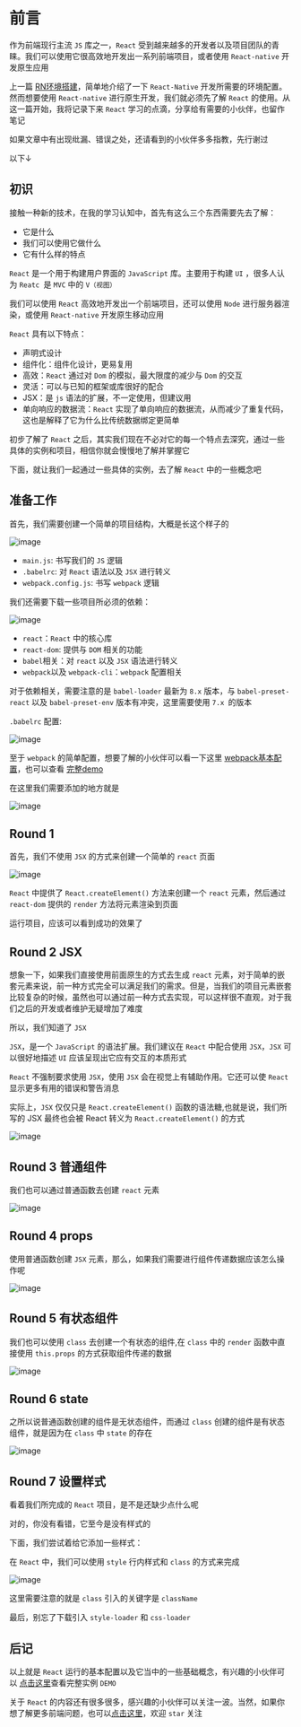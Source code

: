 # 前言

作为前端现行主流 `JS` 库之一，`React` 受到越来越多的开发者以及项目团队的青睐。我们可以使用它很高效地开发出一系列前端项目，或者使用 `React-native` 开发原生应用

上一篇 [RN环境搭建](https://github.com/ltadpoles/web-document/issues/16)，简单地介绍了一下 `React-Native` 开发所需要的环境配置。然而想要使用 `React-native` 进行原生开发，我们就必须先了解 `React` 的使用。从这一篇开始，我将记录下来 `React` 学习的点滴，分享给有需要的小伙伴，也留作笔记

如果文章中有出现纰漏、错误之处，还请看到的小伙伴多多指教，先行谢过

以下↓

## 初识

接触一种新的技术，在我的学习认知中，首先有这么三个东西需要先去了解：
- 它是什么
- 我们可以使用它做什么
- 它有什么样的特点

`React` 是一个用于构建用户界面的 `JavaScript` 库。主要用于构建 `UI` ，很多人认为 `Reatc `是 `MVC` 中的 `V（视图）`

我们可以使用 `React` 高效地开发出一个前端项目，还可以使用 `Node` 进行服务器渲染，或使用 `React-native` 开发原生移动应用

`React` 具有以下特点：

- 声明式设计
- 组件化：组件化设计，更易复用
- 高效：`React` 通过对 `Dom` 的模拟，最大限度的减少与 `Dom` 的交互
- 灵活：可以与已知的框架或库很好的配合
- JSX：是 `js` 语法的扩展，不一定使用，但建议用
- 单向响应的数据流：`React` 实现了单向响应的数据流，从而减少了重复代码，这也是解释了它为什么比传统数据绑定更简单

初步了解了 `React` 之后，其实我们现在不必对它的每一个特点去深究，通过一些具体的实例和项目，相信你就会慢慢地了解并掌握它

下面，就让我们一起通过一些具体的实例，去了解 `React` 中的一些概念吧

## 准备工作

首先，我们需要创建一个简单的项目结构，大概是长这个样子的

![image](https://raw.githubusercontent.com/ltadpoles/example/master/React/images/c-01.png)

- `main.js`: 书写我们的 `JS` 逻辑
- `.babelrc`: 对 `React` 语法以及 `JSX` 进行转义
- `webpack.config.js`: 书写 `webpack` 逻辑

我们还需要下载一些项目所必须的依赖：

![image](https://raw.githubusercontent.com/ltadpoles/example/master/React/images/c-02.png)

- `react`：`React` 中的核心库
- `react-dom`: 提供与 `DOM` 相关的功能
- `babel`相关：对 `react` 以及 `JSX` 语法进行转义
- `webpack`以及 `webpack-cli`：`webpack` 配置相关

对于依赖相关，需要注意的是 `babel-loader` 最新为 `8.x` 版本，与 `babel-preset-react` 以及 `babel-preset-env` 版本有冲突，这里需要使用 `7.x `的版本

`.babelrc` 配置:

![image](https://raw.githubusercontent.com/ltadpoles/example/master/React/images/c-03.png)

至于 `webpack` 的简单配置，想要了解的小伙伴可以看一下这里 [webpack基本配置](https://github.com/ltadpoles/web-document/issues/18)，也可以查看 [完整demo](https://github.com/ltadpoles/react/tree/master/hello-react)

在这里我们需要添加的地方就是

![image](https://raw.githubusercontent.com/ltadpoles/example/master/React/images/c-04.png)

## Round 1 

首先，我们不使用 `JSX` 的方式来创建一个简单的 `react` 页面

![image](https://raw.githubusercontent.com/ltadpoles/example/master/React/images/c-05.png)

`React` 中提供了 `React.createElement()` 方法来创建一个 `react` 元素，然后通过 `react-dom` 提供的 `render` 方法将元素渲染到页面

运行项目，应该可以看到成功的效果了

## Round 2 JSX

想象一下，如果我们直接使用前面原生的方式去生成 `react` 元素，对于简单的嵌套元素来说，前一种方式完全可以满足我们的需求。但是，当我们的项目元素嵌套比较复杂的时候，虽然也可以通过前一种方式去实现，可以这样很不直观，对于我们之后的开发或者维护无疑增加了难度

所以，我们知道了 `JSX`

`JSX`，是一个 `JavaScript` 的语法扩展。我们建议在 `React` 中配合使用 `JSX`，`JSX` 可以很好地描述 `UI` 应该呈现出它应有交互的本质形式

`React` 不强制要求使用 `JSX`，使用 `JSX` 会在视觉上有辅助作用。它还可以使 `React` 显示更多有用的错误和警告消息

实际上，`JSX` 仅仅只是 `React.createElement()` 函数的语法糖,也就是说，我们所写的 JSX 最终也会被 React 转义为 `React.createElement()` 的方式

![image](https://raw.githubusercontent.com/ltadpoles/example/master/React/images/c-06.png)

## Round 3 普通组件

我们也可以通过普通函数去创建 `react` 元素

![image](https://raw.githubusercontent.com/ltadpoles/example/master/React/images/c-07.png)

## Round 4 props
 
使用普通函数创建 `JSX` 元素，那么，如果我们需要进行组件传递数据应该怎么操作呢

![image](https://raw.githubusercontent.com/ltadpoles/example/master/React/images/c-08.png)

## Round 5 有状态组件

我们也可以使用 `class` 去创建一个有状态的组件,在 `class` 中的 `render` 函数中直接使用 `this.props` 的方式获取组件传递的数据

![image](https://raw.githubusercontent.com/ltadpoles/example/master/React/images/c-09.png)

## Round 6 state

之所以说普通函数创建的组件是无状态组件，而通过 `class` 创建的组件是有状态组件，就是因为在 `class` 中 `state` 的存在

![image](https://raw.githubusercontent.com/ltadpoles/example/master/React/images/c-10.png)


## Round 7 设置样式

看着我们所完成的 `React` 项目，是不是还缺少点什么呢

对的，你没有看错，它至今是没有样式的

下面，我们尝试着给它添加一些样式：

在 `React` 中，我们可以使用 `style` 行内样式和 `class` 的方式来完成

![image](https://raw.githubusercontent.com/ltadpoles/example/master/React/images/c-11.jpg)

这里需要注意的就是 `class` 引入的关键字是 `className`

最后，别忘了下载引入 `style-loader` 和 `css-loader`

## 后记

以上就是 `React` 运行的基本配置以及它当中的一些基础概念，有兴趣的小伙伴可以 [点击这里](https://github.com/ltadpoles/example/tree/master/React/hello-react)查看完整实例 `DEMO`

关于 `React` 的内容还有很多很多，感兴趣的小伙伴可以关注一波。当然，如果你想了解更多前端问题，也可以[点击这里](https://github.com/ltadpoles/web-document)，欢迎 `star` 关注
